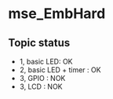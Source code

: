 # mse_EmbHard
## Topic status
- 1, basic LED: OK
- 2, basic LED + timer : OK
- 3, GPIO : NOK
- 3, LCD : NOK
